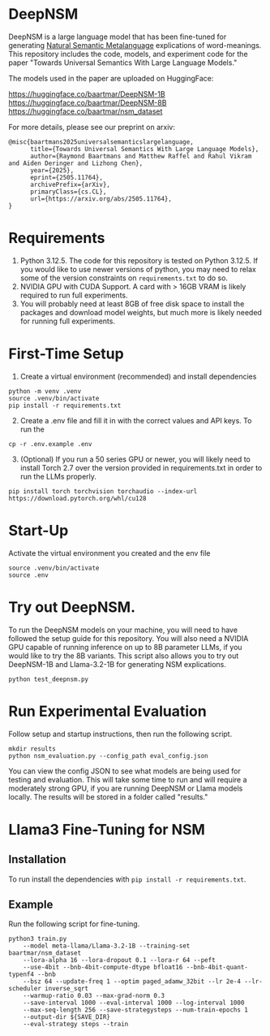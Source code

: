 # DeepNSM
DeepNSM is a large language model that has been fine-tuned for generating [Natural Semantic Metalanguage](https://en.wikipedia.org/wiki/Natural_semantic_metalanguage) explications of word-meanings. This repository includes the code, models, and experiment code for the paper "Towards Universal Semantics With Large Language Models."

The models used in the paper are uploaded on HuggingFace:

https://huggingface.co/baartmar/DeepNSM-1B
https://huggingface.co/baartmar/DeepNSM-8B
https://huggingface.co/baartmar/nsm_dataset

For more details, please see our preprint on arxiv:
```
@misc{baartmans2025universalsemanticslargelanguage,
      title={Towards Universal Semantics With Large Language Models}, 
      author={Raymond Baartmans and Matthew Raffel and Rahul Vikram and Aiden Deringer and Lizhong Chen},
      year={2025},
      eprint={2505.11764},
      archivePrefix={arXiv},
      primaryClass={cs.CL},
      url={https://arxiv.org/abs/2505.11764}, 
}
```

# Requirements
1. Python 3.12.5. The code for this repository is tested on Python 3.12.5. If you would like to use newer versions of python, you may need to relax some of the version constraints on `requirements.txt` to do so.
2. NVIDIA GPU with CUDA Support. A card with > 16GB VRAM is likely required to run full experiments.
3. You will probably need at least 8GB of free disk space to install the packages and download model weights, but much more is likely needed for running full experiments.


# First-Time Setup
1. Create a virtual environment (recommended) and install dependencies
```
python -m venv .venv
source .venv/bin/activate
pip install -r requirements.txt
```
2. Create a .env file and fill it in with the correct values and API keys. To run the 
```
cp -r .env.example .env
```
3. (Optional) If you run a 50 series GPU or newer, you will likely need to install Torch 2.7 over the version provided in requirements.txt in order to run the LLMs properly.
```
pip install torch torchvision torchaudio --index-url https://download.pytorch.org/whl/cu128
```

# Start-Up
Activate the virtual environment you created and the env file
```
source .venv/bin/activate
source .env
```

# Try out DeepNSM.
To run the DeepNSM models on your machine, you will need to have followed the setup guide for this repository. You will also need a NVIDIA GPU capable of running inference on up to 8B parameter LLMs, if you would like to try the 8B variants. This script also allows you to try out DeepNSM-1B and Llama-3.2-1B for generating NSM explications.
```
python test_deepnsm.py
```

# Run Experimental Evaluation
Follow setup and startup instructions, then run the following script.
```
mkdir results
python nsm_evaluation.py --config_path eval_config.json
```
You can view the config JSON to see what models are being used for testing and evaluation. This will take some time to run and will require a moderately strong GPU, if you are running DeepNSM or Llama models locally. The results will be stored in a folder called "results."

# Llama3 Fine-Tuning for NSM
## Installation
To run install the dependencies with `pip install -r requirements.txt`.
## Example
Run the following script for fine-tuning. 
```
python3 train.py
	--model meta-llama/Llama-3.2-1B --training-set baartmar/nsm_dataset
	--lora-alpha 16 --lora-dropout 0.1 --lora-r 64 --peft
	--use-4bit --bnb-4bit-compute-dtype bfloat16 --bnb-4bit-quant-typenf4 --bnb
	--bsz 64 --update-freq 1 --optim paged_adamw_32bit --lr 2e-4 --lr-scheduler inverse_sqrt
	--warmup-ratio 0.03 --max-grad-norm 0.3 
	--save-interval 1000 --eval-interval 1000 --log-interval 1000
	--max-seq-length 256 --save-strategysteps --num-train-epochs 1
	--output-dir ${SAVE_DIR} 
	--eval-strategy steps --train 